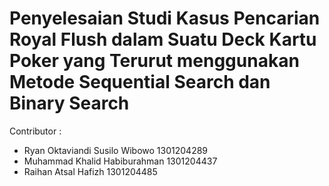 # Penyelesaian Studi Kasus Pencarian Royal Flush dalam Suatu Deck Kartu Poker yang Terurut menggunakan Metode Sequential Search dan Binary Search

Contributor :
- Ryan Oktaviandi Susilo Wibowo				1301204289          
- Muhammad Khalid Habiburahman  			1301204437            
- Raihan Atsal Hafizh 					1301204485          
